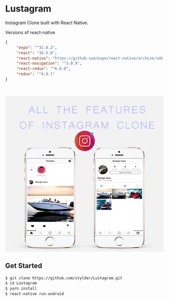 # Lustagram

Instagram Clone built with React Native.

Versions of react-native
```json
{
     "expo": "^31.0.2",
     "react": "16.5.0",
     "react-native": "https://github.com/expo/react-native/archive/sdk-31.0.0.tar.gz",
     "react-navigation": "^3.0.9",
     "react-redux": "^6.0.0",
     "redux": "^4.0.1"
}
```
<br/>

![screenshot](./screenshot/lustagram.png)

## Get Started
```sh
$ git clone https://github.com/stylder/Lustagram.git
$ cd Lustagram
$ yarn install
$ react-native run-android
```


